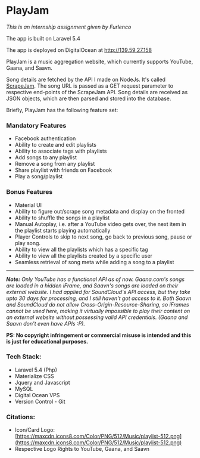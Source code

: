 # PlayJam
_This is an internship assignment given by Furlenco_

The app is built on Laravel 5.4

The app is deployed on DigitalOcean at http://139.59.27.158

PlayJam is a music aggregation website, which currently supports YouTube, Gaana, and Saavn.

Song details are fetched by the API I made on NodeJs. It's called [ScrapeJam](https://github.com/3minus1/scrapejam). The song URL is passed as a GET request parameter to respective end-points of the ScrapeJam API. Song details are received as JSON objects, which are then parsed and stored into the database. 

Briefly, PlayJam has the following feature set:

### Mandatory Features
* Facebook authentication
* Ability to create and edit playlists
* Ability to associate tags with playlists
* Add songs to any playlist
* Remove a song from any playlist
* Share playlist with friends on Facebook
* Play a song/playlist

### Bonus Features
* Material UI
* Ability to figure out/scrape song metadata and display on the fronted
* Ability to shuffle the songs in a playlist
* Manual Autoplay, i.e. after a YouTube video gets over, the next item in the playlist starts playing automatically
* Player Controls to skip to next song, go back to previous song, pause or play song.
* Ability to view all the playlists which has a specific tag
* Ability to view all the playlists created by a specific user
* Seamless retrieval of song meta while adding a song to a playlist
  
***

**_Note:_** _Only YouTube has a functional API as of now. Gaana.com's songs are loaded in a hidden iFrame, and Saavn's songs are loaded on their external website. I had applied for SoundCloud's API access, but they take upto 30 days for processing, and I still haven't got access to it. Both Saavn and SoundCloud do not allow Cross-Origin-Resource-Sharing, so iFrames cannot be used here, making it virtually impossible to play their content on an external website without possessing valid API credentials. (Gaana and Saavn don't even have APIs :P)._

**PS: No copyright infringement or commercial misuse is intended and this is just for educational purposes.**

### Tech Stack:

* Laravel 5.4 (Php)
* Materialize CSS
* Jquery and Javascript
* MySQL
* Digital Ocean VPS
* Version Control - Git

### Citations:

* Icon/Card Logo: [https://maxcdn.icons8.com/Color/PNG/512/Music/playlist-512.png](https://maxcdn.icons8.com/Color/PNG/512/Music/playlist-512.png)
* Respective Logo Rights to YouTube, Gaana, and Saavn

